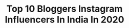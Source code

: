---
title: Top 10 Bloggers Instagram Influencers In India In 2020
description: Identify the most popular Instagram accounts on inBeat.
platform: Instagram
profiles:
  - username: "taukeer_editz"
    fullname: >-
      𝐓 🔥 𝐔 𝐊 𝐄 𝐄 𝐑  𝐄 𝐃 𝐈 𝐓 𝐙  👑
    location: "India"
    followers: 170076
    engagement: 1507
    commentsToLikes: 0.033853
    avatar: "https://scontent-ams4-1.cdninstagram.com/v/t51.2885-19/s320x320/90674827_583219015737303_618027007707447296_n.jpg?_nc_ht=scontent-ams4-1.cdninstagram.com&_nc_ohc=JyFcOqixR90AX-Qnd-7&oh=fba1f1e17785c67e40b9c23cc7a274ea&oe=5EBB4506"
    verified: false
    hashtags: "#orange, #moodblue, #happyholidays, #picsart"
  - username: "miss_preet__"
    fullname: >-
      Preet Kaur | Blogger
    location: "India"
    followers: 3255
    engagement: 2179
    commentsToLikes: 0.115197
    avatar: "https://scontent-ssn1-1.cdninstagram.com/v/t51.2885-19/s320x320/75244416_523811041519974_8358476309042561024_n.jpg?_nc_ht=scontent-ssn1-1.cdninstagram.com&_nc_ohc=Qr9LKNS6RCIAX_cM9FH&oh=b50dc854d06ec90fb6d530ecd5f98e91&oe=5EB28836"
    verified: false
    hashtags: "#indianblog, #indianwear, #voguemagazine, #giveaway"
  - username: "komalvermaofficial"
    fullname: >-
      @KomalVerma
    location: "India"
    followers: 18116
    engagement: 858
    commentsToLikes: 0.068874
    avatar: "https://scontent-ams4-1.cdninstagram.com/v/t51.2885-19/s320x320/23098677_1378537155605603_2272065092885413888_n.jpg?_nc_ht=scontent-ams4-1.cdninstagram.com&_nc_ohc=1X3Z1dP39lkAX8YhExk&oh=389c9fbd0eb0b33f71915978c8cfccaa&oe=5EB93BED"
    verified: false
    hashtags: "#oldsong, #fashiongirl, #delhigram, #sareeinspiration"
  - username: "aamir_khhan"
    fullname: >-
      AAMIR KHAN  Men's fashion
    location: "India"
    followers: 24950
    engagement: 684
    commentsToLikes: 0.090948
    avatar: "https://scontent-nrt1-1.cdninstagram.com/v/t51.2885-19/s320x320/87679447_488617912043773_6974122136663228416_n.jpg?_nc_ht=scontent-nrt1-1.cdninstagram.com&_nc_ohc=hhL-v3zQEUIAX-LGdA1&oh=914bf1e5bfc56fe0cd5e86097dc4ea30&oe=5EA44AFF"
    verified: false
    hashtags: "#delhi, #socialawareness, #influencerswanted, #caronavirus"
  - username: "callmeprince"
    fullname: >-
      N I G 🔥 M  N A Y A K
    location: "India"
    followers: 19648
    engagement: 740
    commentsToLikes: 0.064036
    avatar: "https://scontent-hkt1-1.cdninstagram.com/v/t51.2885-19/s320x320/90321971_512260716151042_2843793057516617728_n.jpg?_nc_ht=scontent-hkt1-1.cdninstagram.com&_nc_ohc=e0adoYbLBWoAX8lzQOW&oh=714da44a4f81bc5ee40521b27085b3d6&oe=5EB342BE"
    verified: false
    hashtags: "#fashiondaily, #modelife, #fashionindia, #india"
  - username: "mayank_1o"
    fullname: >-
      🌙
    location: "India"
    followers: 35071
    engagement: 1140
    commentsToLikes: 0.044651
    avatar: "https://scontent-lhr8-1.cdninstagram.com/v/t51.2885-19/s320x320/92326800_533249847619115_4192647731761643520_n.jpg?_nc_ht=scontent-lhr8-1.cdninstagram.com&_nc_ohc=k5bcuJBcEjgAX9K2wfb&oh=26671924067ebcf66980e7b93b852975&oe=5EBAA977"
    verified: false
    hashtags: "#actionmovie, #soundcloud, #styleoftheday, #protrait"
  - username: "fanaa_20"
    fullname: >-
      ﷽ ¦ 𝙉𝙖𝙗𝙞𝙡𝙖 𝙨𝙖𝙮𝙮𝙖𝙙 🇮🇳 🇴🇲
    location: "India"
    followers: 5090
    engagement: 1438
    commentsToLikes: 0.127447
    avatar: "https://scontent-ams4-1.cdninstagram.com/v/t51.2885-19/s320x320/84634380_2452380845075509_7941410387323256832_n.jpg?_nc_ht=scontent-ams4-1.cdninstagram.com&_nc_ohc=bBbmFcBaxzwAX8Sv9_c&oh=aba401051be1c11a10cb19c7715b5b35&oe=5E808651"
    verified: false
    hashtags: "#fanaafam, #quarantinemood, #hijabiqueen, #modestwear"
  - username: "dimitra__zaf"
    fullname: >-
      dimitra_zaf
    location: "India"
    followers: 7301
    engagement: 966
    commentsToLikes: 0.513967
    avatar: "https://scontent-ams4-1.cdninstagram.com/v/t51.2885-19/s320x320/11925739_1634160150190200_1444653383_a.jpg?_nc_ht=scontent-ams4-1.cdninstagram.com&_nc_ohc=e6gdIX_n0r4AX_rqe1Q&oh=e7955dc91715fb76a51d3ab589143cd4&oe=5EB89BA9"
    verified: false
    hashtags: "#magneticblocks, #styling, #dogmum, #kidsdecoration"
  - username: "thebuddingtraveler"
    fullname: >-
      Pooja Yadav
    location: "India"
    followers: 8574
    engagement: 2288
    commentsToLikes: 0.043064
    avatar: "https://scontent-lhr8-1.cdninstagram.com/v/t51.2885-19/s320x320/73091168_1855500751418090_6232555097675530240_n.jpg?_nc_ht=scontent-lhr8-1.cdninstagram.com&_nc_ohc=VAR6_uvgPDwAX--r1Vy&oh=64567d558087d2c94338e09ca5ba414d&oe=5EBAACAF"
    verified: false
    hashtags: "#breaks, #journeys, #nationalparks, #bhaaratchitra"
  - username: "i.am.pragati"
    fullname: >-
      👑 PRAGATI 👑
    location: "India"
    followers: 178164
    engagement: 1017
    commentsToLikes: 0.019167
    avatar: "https://scontent-ams4-1.cdninstagram.com/v/t51.2885-19/s320x320/91715098_215713233084353_7702182298073956352_n.jpg?_nc_ht=scontent-ams4-1.cdninstagram.com&_nc_ohc=Uzo6ETdkSw8AX-TcR28&oh=c05e87b135d6a67d201da582b2fdc529&oe=5EBB3EAA"
    verified: false
    hashtags: "#punjabilook, #tukallahisohnani, #fashionnova, #tiktokindo"
---